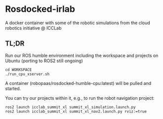 # Rosdocked-irlab
A docker container with some of the robotic simulations from the cloud robotics initiative @ ICCLab

## TL;DR

Run our ROS humble environment including the workspace and projects on Ubuntu (porting to ROS2 still ongoing)

	cd WORKSPACE
	./run_cpu_xserver.sh

A container (robopaas/rosdocked-humble-cpu:latest) will be pulled and started. 
<!-- Another container running noVNC will be started and you'll be able to access it and see the GUI through a browser at: http://localhost

In order to access the container and start our components, in another console, you'll have to find the ros container and enter it, e.g.:
	
	docker ps
	docker exec -it workspace_ros_1 bash
-->

You can try our projects within it, e.g., to run the robot navigation project:

	ros2 launch icclab_summit_xl summit_xl_simulation.launch.py
	ros2 launch icclab_summit_xl summit_xl_nav2.launch.py rviz:=true
	
<!-- Then you should give an initial position in Rviz for the robot.
Note that the world model is already available and to avoid Gazebo downloading again the models you can export the path as follows:

	export GAZEBO_MODEL_PATH=/opt/ros/humble/share/turtlebot3_gazebo/models -->
